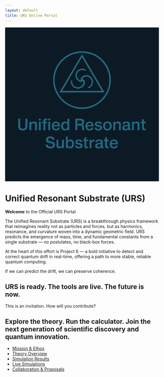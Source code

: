 ```yaml
---
layout: default
title: URS Online Portal
---
```

<img src="81696554-9054-40f2-b33e-857ec53e12c6.png" alt="URS Logo" width="800" style="display:block;margin:auto;" />




<link rel="stylesheet" href="/assets/custom.css">


# Unified Resonant Substrate (URS)
**Welcome** to the Official URS Portal

The Unified Resonant Substrate (URS) is a breakthrough physics framework that reimagines reality not as particles and forces, but as harmonics, resonance, and curvature woven into a dynamic geometric field. URS predicts the emergence of mass, time, and fundamental constants from a single substrate — no postulates, no black-box forces.

At the heart of this effort is Project 6 — a bold initiative to detect and correct quantum drift in real-time, offering a path to more stable, reliable quantum computing.

If we can predict the drift, we can preserve coherence.

## URS is ready. The tools are live. The future is now.

This is an invitation.
How will you contribute?

## Explore the theory. Run the calculator. Join the next generation of scientific discovery and quantum innovation.


- [Mission & Ethos](docs/mission.md)
- [Theory Overview](docs/white-paper.md)
- [Simulation Results](docs/validation.md)
- [Live Simulations](simulations/)
- [Collaboration & Proposals](templates/collaboration.md)
